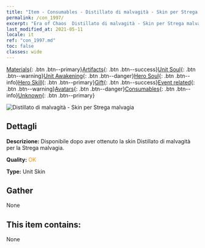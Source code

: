 ```yaml
---
title: "Item - Consumables - Distillato di malvagità - Skin per Strega malvagia"
permalink: /con_1997/
excerpt: "Era of Chaos  Distillato di malvagità - Skin per Strega malvagia"
last_modified_at: 2021-05-11
locale: it
ref: "con_1997.md"
toc: false
classes: wide
---
```

 [Materials](/ItemsIT/){: .btn .btn--primary}[Artifacts](/ItemsIT/Artifacts/){: .btn .btn--success}[Unit Soul](/ItemsIT/UnitSoul/){: .btn .btn--warning}[Unit Awakening](/ItemsIT/UnitAwakening/){: .btn .btn--danger}[Hero Soul](/ItemsIT/HeroSoul/){: .btn .btn--info}[Hero Skill](/ItemsIT/HeroSkill/){: .btn .btn--primary}[Gift](/ItemsIT/Gift/){: .btn .btn--success}[Event related](/ItemsIT/Events/){: .btn .btn--warning}[Avatars](/ItemsIT/Avatars/){: .btn .btn--danger}[Consumables](/ItemsIT/Consumables/){: .btn .btn--info}[Unknown](/ItemsIT/Unknown/){: .btn .btn--primary}

 ![Distillato di malvagità - Skin per Strega malvagia](/images/u/ti_xiemonvpifu2.jpg)

## Dettagli
 **Descrizione:** Disponibile dopo aver ottenuto la skin Distillato di malvagità per la Strega malvagia.

 **Quality:** <span style="color: #FF8C00">OK</span>

 **Type:** Unit Skin

## Gather

  None

## This item contains:

  None

